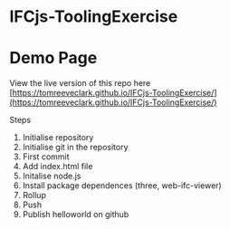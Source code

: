 # IFCjs-ToolingExercise

# Demo Page
View the live version of this repo here [https://tomreeveclark.github.io/IFCjs-ToolingExercise/](https://tomreeveclark.github.io/IFCjs-ToolingExercise/)

Steps
1. Initialise repository
2. Initialise git in the repository
3. First commit
4. Add index.html file
5. Initalise node.js
6. Install package dependences (three, web-ifc-viewer)
7. Rollup
8. Push
9. Publish helloworld on github